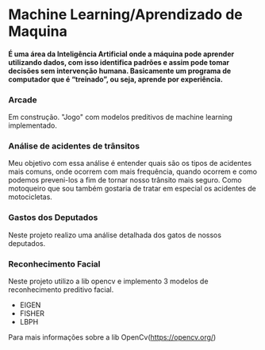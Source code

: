 # Machine Learning/Aprendizado de Maquina
#### É uma área da Inteligência Artificial onde a máquina pode aprender utilizando dados, com isso identifica padrões e assim pode tomar decisões sem intervenção humana. Basicamente um programa de computador que é “treinado”, ou seja, aprende por experiência.	


### Arcade 
Em construção.
"Jogo" com modelos preditivos de machine learning implementado.


### Análise de acidentes de trânsitos
Meu objetivo com essa análise é entender quais são os tipos de acidentes mais comuns, onde ocorrem com mais frequência, 
quando ocorrem e como podemos preveni-los a fim de tornar nosso trânsito mais seguro. Como motoqueiro que sou também gostaria de tratar em especial os acidentes de motocicletas.


### Gastos dos Deputados
Neste projeto realizo uma análise detalhada dos gatos de nossos deputados.


### Reconhecimento Facial
Neste projeto utilizo a lib opencv e implemento 3 modelos de reconhecimento preditivo facial.
* EIGEN
* FISHER
* LBPH

Para mais informações sobre a lib OpenCv(https://opencv.org/)




 
